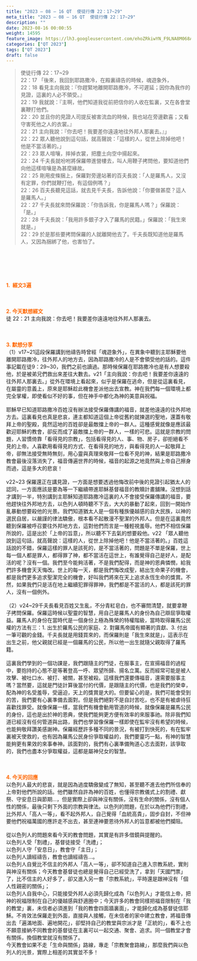 ```yaml
---
title: "2023 – 08 – 16 QT  使徒行傳 22：17~29"
meta_title: "2023 – 08 – 16 QT  使徒行傳 22：17~29"
description: ""
date: 2023-08-16 00:00:55
weight: 14595
feature_image: https://lh3.googleusercontent.com/ehoZRkiwYN_F9LNA8M068AYxt73EavCZno-PD1cJRuf5BbSkQVUWr3gNEbt5kSs28Pb_Elg17kSrtf9ybWvojWoMV6I4tPM3vGRGDq6GkKkPdL2Gut4QAIw4-uykKUAtNiKgQKntvsU=w800
categories: ["QT 2023"]
tags: ["QT 2023"]
draft: false
---
```


<blockquote>使徒行傳 22：17~29<br />
22：17 「後來，我回到耶路撒冷，在殿裏禱告的時候，魂遊象外，<br />
22：18 看見主向我說：『你趕緊地離開耶路撒冷，不可遲延；因你為我作的見證，這裏的人必不領受。』<br />
22：19 我就說：『主啊，他們知道我從前把信你的人收在監裏，又在各會堂裏鞭打他們。<br />
22：20 並且你的見證人司提反被害流血的時候，我也站在旁邊歡喜；又看守害死他之人的衣裳。』<br />
22：21 主向我說：『你去吧！我要差你遠遠地往外邦人那裏去。』」<br />
22：22 眾人聽他說到這句話，就高聲說：「這樣的人，從世上除掉他吧！他是不當活著的。」<br />
22：23 眾人喧嚷，摔掉衣裳，把塵土向空中揚起來。<br />
22：24 千夫長就吩咐將保羅帶進營樓去，叫人用鞭子拷問他，要知道他們向他這樣喧嚷是為甚麼緣故。<br />
22：25 剛用皮條捆上，保羅對旁邊站著的百夫長說：「人是羅馬人，又沒有定罪，你們就鞭打他，有這個例嗎？」<br />
22：26 百夫長聽見這話，就去見千夫長，告訴他說：「你要做甚麼？這人是羅馬人。」<br />
22：27 千夫長就來問保羅說：「你告訴我，你是羅馬人嗎？」保羅說：「是。」<br />
22：28 千夫長說：「我用許多銀子才入了羅馬的民籍。」保羅說：「我生來就是。」<br />
22：29 於是那些要拷問保羅的人就離開他去了。千夫長既知道他是羅馬人，又因為捆綁了他，也害怕了。</blockquote><br />
&nbsp;<br />
<br />
&nbsp;<br />
<br />
<span style="color: #ff6600;"><strong>1.  經文3遍</strong></span><br />
<br />
&nbsp;<br />
<br />
<span style="color: #ff6600;"><strong>2. 今天默想經文<br />
</strong></span>徒 22：21 主向我說：你去吧！我要差你遠遠地往外邦人那裏去。<br />
<br />
&nbsp;<br />
<br />
<strong><span style="color: #ff6600;">3. 默想分享<br />
</span></strong>（1）v17~21這段保羅講到他禱告時曾經「魂遊象外」，在異象中聽到主耶穌要他離開耶路撒冷，往外邦人的地方去，因為耶路撒冷的人是不會領受他的話的。這件事記載在徒9：29~30，我們之前也讀過。那時候保羅在耶路撒冷也是有人想要殺他，於是被弟兄們救出來差往大數去。v21「主向我說：你去吧！我要差你遠遠的往外邦人那裏去。」從外在環境上看起來，似乎是保羅在逃命，但是從這裏看見，在屬靈的意義上，原來是耶穌趁此機會差派他出去宣教。神在我們每一個環境上都完全掌權，即使看似不好的事，但在神手中都化為神的美意與祝福。<br />
<br />
耶穌早已知道耶路撒冷百姓沒有辦法接受保羅傳講的福音，就差他遠遠的往外邦地方去。這裏看見也真是悲哀，連主都知道這個上帝從舊約就揀選的聖地，還蓋有敬拜上帝的聖殿，竟然這地的百姓卻是最敵擋上帝的一群人。這種感覺就像是應該最歡迎耶穌的教會，卻反而成了最敵擋上帝的一群人，一樣的可悲。這就是宗教的問題，人習慣倚靠「看得見的宗教」，包括看得見的人、事、物、房子，卻拒絕看不見的上帝。人喜歡用看得見的方式．在看得見的地方，與看得見的人一起敬拜上帝，卻無法接受無時無刻，用心靈與真理來敬拜一位看不見的神，結果是耶路撒冷教會最後沒落消失了，福音傳遍世界的時候，福音的起源之地竟然與上帝自己擦身而過，這是多大的悲哀！<br />
<br />
v22~23 保羅還正在講見證，一方面是想要透過他悔改前中後的見證引起猶太人的認同，一方面應該是要為等一下繼續帶進耶穌基督福音的教贖計畫舖陳。沒想到話才講到一半，特別講到主耶穌知道耶路撒冷這裏的人不會接受保羅傳講的福音，要他趕快往外邦地方去，以色列人頓時聽不下去，大大的暴動了起來，回到一開始作亂暴動想要殺他的光景。我們知道猶太人是一個有種族優越感的自大民族，以神的選民自居，以嚴謹的律法驕傲，根本看不起散漫不聖潔的外邦人。但是在這裏竟然聽到保羅被呼召要往外邦地方去，這對他們而言是一種輕視羞辱。他們不相信保羅所說的，這是出於「上帝的旨意」，所以聽不下去氣的想要殺他。v22 「眾人聽他說到這句話，就高聲說：這樣的人，從世上除掉他吧！他是不當活著的。」百姓這話說的不錯，保羅這樣的罪人是該死的，是不當活著的，問題是不單是保羅，世上每一個人都是罪人，都得罪了神，都不當活在這世上，有誰覺得自己是好人，是配活的呢？沒有一個。我們至今能夠活著，不是我們配得，而是神的恩典憐憫，給我們許多機會天天悔改。世上的每一天，都是我們悔改成聖，結出生命果子的機會，都是我們更多追求聖潔完全的機會，好叫我們將來在天上追求永恆生命的獎賞。不然，如果我們只是活在地上繼續犯罪得罪神，我們都是不當活的人，都是該死的罪人，沒有一個例外。<br />
<br />
（2）v24~29千夫長看見百姓又生亂，不分青紅皂白，也不審問清楚，就要拿鞭子拷問保羅。保羅這時候以聖靈的智慧，用自己是羅馬人的身份為自己辯屈爭取權益。羅馬人的身份在當時代是一個身份上極為殊榮的特權階級，當時取得羅馬公民權的方法有三：1. 出生於羅馬公民的家庭、2. 對羅馬帝國有顯著的貢獻、3. 付出一筆可觀的金錢。千夫長就是用錢買來的，而保羅則是「我生來就是」，這表示在出生之前，他父親就已經是一個羅馬的公民，所以他一出生就隨父親取得了羅馬籍。<br />
<br />
這裏我們學到的一個功課是，我們跟隨主的門徒，在服事主，在宣揚福音的過程中，要抱持的心態不是等著登高一呼、眾望所歸、揚名立萬。反而經常可能是被人攻擊、被吐口水、被打、被關，甚至被殺。這樣我們還要傳福音，還需要服事主嗎？當然要，這就是門徒計算後當付的代價，是跟隨主的代價，也是我們的榮幸，配為神的名受羞辱，受逼迫，天上的獎賞是大的。但要留心的是，我們可能會受到的苦，我們要有心裏準備去面對。但是我們絕對不是自討苦吃，也不是有被虐待狂喜歡找罪受。就像保羅一樣，當我們有機會動用管道的時候，就像保羅是羅馬公民的身份，這也是出於神的恩典，使我們能夠更方便有效率的來服事祂。除非我們知道已經沒有任何管道與出路，我們也學習像保羅一樣即使在監牢沒有希望的時候，也能夠敬拜讚美感謝神。保羅經歷許多種不同的景況，有被打到快死的，有在監牢裏被天使救的，也有因為羅馬公民身份爭取權益的，我們要靈巧一點，有神的智慧能夠更有果效的來事奉神。該面對的，我們有心裏準備殉道心志去面對，該爭取的，我們也盡本分爭取權益，這都是屬神兒女的智慧。<br />
<br />
&nbsp;<br />
<br />
<strong style="font-size: inherit;"><span style="color: #ff6600;">4. 今天的回應<br />
</span></strong>以色列人最大的悲哀，就是因為過度驕傲變成了無知，甚至聽不進去他們所信奉的上帝對他們所說的話。他們雖然自許為神的百姓，也懂得宗教儀式上的割禮、獻祭、守安息日與節期…，但是實際上卻與神沒有關係，沒有生命的關係，沒有個人性的關係，最後只剩下外面的宗教與律法。以色列的問題，在於以為他們行割禮，比外邦人「高人一等」，看不起外邦人，自己覺得「血統高貴」，固步自封，不但神要他們祝福萬國的應許走不出去，甚至連神要恩待外邦人的旨意都被他們攔阻。<br />
<br />
從以色列人的問題來看今天的教會問題，其實是有許多借鏡與提醒的。<br />
以色列人受「割禮」，基督徒接受「洗禮」；<br />
以色列人守「安息日」，教會守「主日」；<br />
以色列人讀經禱告，教會也讀經禱告…。<br />
以色列人自覺比不信主的外邦人「高人一等」，卻不知道自己進入宗教系統，實則與神沒有關係；今天教會基督徒也總是覺得自己已經受洗了，拿到「天國門票」了，比不信主的人好多了，卻又進入另一套「宗教系統」，平時還是跟神沒有「個人性親密的關係」；<br />
以色列人自我中心，只能接受外邦人必須先歸化成為「以色列人」才能信上帝，把神的祝福限制在自己的優越感與舒適圈中；今天許多的教會同樣把福音限制在「我的教堂」裏，未信者必須進到「我的教會四面牆裏面」，才能歸化成為基督徒信耶穌。不肯效法保羅走到外面，直接與人接觸，在未信者的家中建立教會，將福音傳出去「遍滿地面、遍地開花」，卻堅持自己的教堂與宗派才是「正統的」，看不上也不願意接納不同教會的基督徒在主裏可以一起交通、聚會、追求。同一個教堂才會有關係，換個教堂就沒有關係了。<br />
今天教會如果不走「生命與關係」路線，專走「宗教聚會路線」，那麼我們與以色列人的光景，實際上相差的其實並不多！<br />
<br />
<audio style="display: none;" controls="controls"></audio><br />
<br />
<audio style="display: none;" controls="controls"></audio><br />
<br />
<audio style="display: none;" controls="controls"></audio><br />
<br />
<audio style="display: none;" controls="controls"></audio><br />
<br />
<audio style="display: none;" controls="controls"></audio>
        